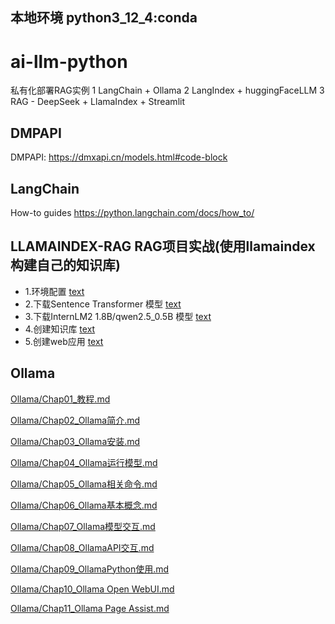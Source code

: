 ## 本地环境 python3_12_4:conda

# ai-llm-python

私有化部署RAG实例
1 LangChain + Ollama
2 LangIndex + huggingFaceLLM
3 RAG - DeepSeek + LlamaIndex + Streamlit

## DMPAPI 
  DMPAPI: https://dmxapi.cn/models.html#code-block

## LangChain
    
   How-to guides  https://python.langchain.com/docs/how_to/

## LLAMAINDEX-RAG RAG项目实战(使用llamaindex构建自己的知识库) 
- 1.环境配置  [text](LLAMAINDEX-RAG/readme.md)
- 2.下载Sentence Transformer 模型  [text](LLAMAINDEX-RAG/readme.md)
- 3.下载InternLM2 1.8B/qwen2.5_0.5B 模型  [text](LLAMAINDEX-RAG/readme.md)
- 4.创建知识库 [text](LLAMAINDEX-RAG/readme.md)
- 5.创建web应用 [text](LLAMAINDEX-RAG/readme.md)


## Ollama
[Ollama/Chap01_教程.md](Ollama/Chap01_教程.md)

[Ollama/Chap02_Ollama简介.md](Ollama/Chap02_Ollama简介.md)

[Ollama/Chap03_Ollama安装.md](Ollama/Chap03_Ollama安装.md)

[Ollama/Chap04_Ollama运行模型.md](Ollama/Chap04_Ollama运行模型.md)

[Ollama/Chap05_Ollama相关命令.md](Ollama/Chap05_Ollama相关命令.md)

[Ollama/Chap06_Ollama基本概念.md](Ollama/Chap06_Ollama基本概念.md)

[Ollama/Chap07_Ollama模型交互.md](Ollama/Chap07_Ollama模型交互.md)

[Ollama/Chap08_OllamaAPI交互.md](Ollama/Chap08_OllamaAPI交互.md)

[Ollama/Chap09_OllamaPython使用.md](Ollama/Chap09_OllamaPython使用.md)

[Ollama/Chap10_Ollama Open WebUI.md](<Ollama/Chap10_Ollama Open WebUI.md>)

[Ollama/Chap11_Ollama Page Assist.md](<Ollama/Chap11_Ollama Page Assist.md>)